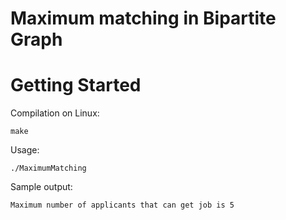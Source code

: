 # Maximum matching in Bipartite Graph

# Getting Started

Compilation on Linux:
```
make
```
Usage:
```
./MaximumMatching
```

Sample output:
```
Maximum number of applicants that can get job is 5
```

